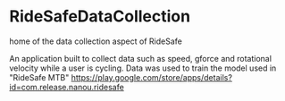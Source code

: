 # RideSafeDataCollection
home of the data collection aspect of RideSafe

An application built to collect data such as speed, gforce and rotational velocity while a user is cycling.
Data was used to train the model used in "RideSafe MTB"   https://play.google.com/store/apps/details?id=com.release.nanou.ridesafe
